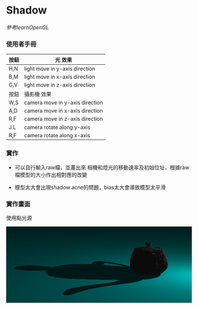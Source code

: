 # Shadow
*參考learnOpenGL*

### 使用者手冊

| 按鈕 | 光 效果 |
| ------ | ------ |
| H,N | light move in y-axis direction |
| B,M | light move in x-axis direction |
| G,V | light move in z-axis direction |
| 按鈕 | 攝影機 效果 |
| W,S | camera move in y-axis direction |
| A,D | camera move in x-axis direction |
| R,F | camera move in z-axis direction |
| J.L | camera rotate along y-axis |
| R,F | camera rotate along x-axis |

### 實作
- 可以自行輸入raw檔，並畫出來
相機和燈光的移動速率及初始位址，根據raw檔模型的大小作出相對應的改變

- 模型太大會出現shadow acne的問題，bias太大會導致模型太平滑

### 實作畫面
使用點光源

![](./image/teaShadow.png)
